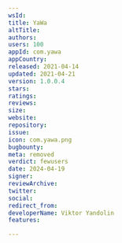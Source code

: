 ```yaml
---
wsId: 
title: YaWa
altTitle: 
authors: 
users: 100
appId: com.yawa
appCountry: 
released: 2021-04-14
updated: 2021-04-21
version: 1.0.0.4
stars: 
ratings: 
reviews: 
size: 
website: 
repository: 
issue: 
icon: com.yawa.png
bugbounty: 
meta: removed
verdict: fewusers
date: 2024-04-19
signer: 
reviewArchive: 
twitter: 
social: 
redirect_from: 
developerName: Viktor Yandolin
features: 

---
```


